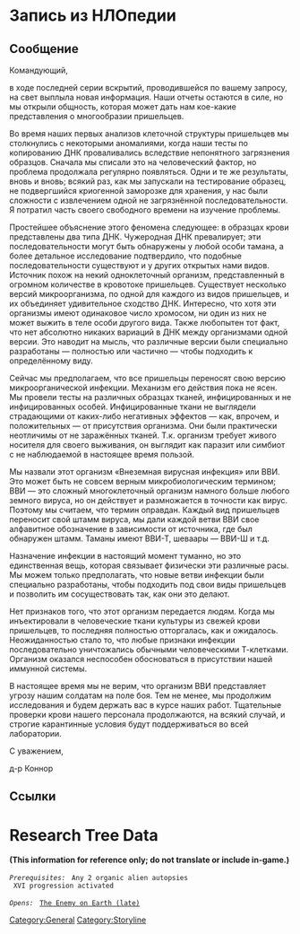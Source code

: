 # Запись из НЛОпедии

## Сообщение

Командующий,

в ходе последней серии вскрытий, проводившейся по вашему запросу, на
свет выплыла новая информация. Наши отчеты остаются в силе, но мы
открыли общность, которая может дать нам кое-какие представления о
многообразии пришельцев.

Во время наших первых анализов клеточной структуры пришельцев мы
столкнулись с некоторыми аномалиями, когда наши тесты по копированию ДНК
проваливались вследствие непонятного загрязнения образцов. Сначала мы
списали это на человеческий фактор, но проблема продолжала регулярно
появляться. Одни и те же результаты, вновь и вновь; всякий раз, как мы
запускали на тестирование образец, не подвергшийся криогенной заморозке
для хранения, у нас были сложности с извлечением одной не загрязнённой
последовательности. Я потратил часть своего свободного времени на
изучение проблемы.

Простейшее объяснение этого феномена следующее: в образцах крови
представлены два типа ДНК. Чужеродная ДНК превалирует; эти
последовательности могут быть обнаружены у любой особи тамана, а более
детальное исследование подтвердило, что подобные последовательности
существуют и у других открытых нами видов. Источник похож на некий
одноклеточный организм, представленный в огромном количестве в кровотоке
пришельцев. Существует несколько версий микроорганизма, по одной для
каждого из видов пришельцев, и их объединяет удивительное сходство ДНК.
Интересно, что хотя эти организмы имеют одинаковое число хромосом, ни
один из них не может выжить в теле особи другого вида. Также любопытен
тот факт, что нет абсолютно никаких вариаций в ДНК между организмами
одной версии. Это наводит на мысль, что различные версии были специально
разработаны — полностью или частично — чтобы подходить к определённому
виду.

Сейчас мы предполагаем, что все пришельцы переносят свою версию
микроорганической инфекции. Механизм его действия пока не ясен. Мы
провели тесты на различных образцах тканей, инфицированных и не
инфицированных особей. Инфицированные ткани не выглядели страдающими от
каких-либо негативных эффектов — как, впрочем, и положительных — от
присутствия организма. Они были практически неотличимы от не заражённых
тканей. Т.к. организм требует живого носителя для своего выживания, он
выглядит как паразит или симбиот с не наблюдаемой в настоящее время
пользой.

Мы назвали этот организм «Внеземная вирусная инфекция» или ВВИ. Это
может быть не совсем верным микробиологическим термином; ВВИ — это
сложный многоклеточный организм намного больше любого земного вируса, но
он действует и размножается в точности как вирус. Поэтому мы считаем,
что термин оправдан. Каждый вид пришельцев переносит свой штамм вируса,
мы дали каждой ветви ВВИ свое алфавитное обозначение в зависимости от
источника, где был обнаружен штамм. Таманы имеют ВВИ-Т, шеваары — ВВИ-Ш
и т.д.

Назначение инфекции в настоящий момент туманно, но это единственная
вещь, которая связывает физически эти различные расы. Мы можем только
предполагать, что новые ветви инфекции были специально разработаны,
чтобы подходить под свои виды пришельцев и позволить им сосуществовать
так, как они это делают.

Нет признаков того, что этот организм передается людям. Когда мы
инъектировали в человеческие ткани культуры из свежей крови пришельцев,
то последняя полностью отторгалась, как и ожидалось. Неожиданностью
стало то, что любые признаки инфекции последовательно уничтожались
обычными человеческими Т-клетками. Организм оказался неспособен
обосноваться в присутствии нашей иммунной системы.

В настоящее время мы не верим, что организм ВВИ представляет угрозу
нашим солдатам на поле боя. Тем не менее, мы продолжим исследования и
будем держать вас в курсе наших работ. Тщательные проверки крови нашего
персонала продолжаются, на всякий случай, и строгие карантинные условия
будут поддерживаться во всей лаборатории.

С уважением,

д-р Коннор

## Ссылки

# Research Tree Data

**(This information for reference only; do not translate or include
in-game.)**

*`Prerequisites:`*
` Any 2 organic alien autopsies`
` XVI progression activated`

*`Opens:`*
` `[`The Enemy on Earth (late)`](Aliens/The_Enemy_On_Earth_(late) "wikilink")

[Category:General](Category:General "wikilink")
[Category:Storyline](Category:Storyline "wikilink")